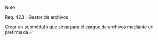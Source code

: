 >[!note]
>Req. 423 - Gestor de archivos 
>
>Crear un submódulo que sirva para el cargue de archivos mediante url prefirmada ✅

<!-- ✅ Este emoji está comentado y no se mostrará --> 

